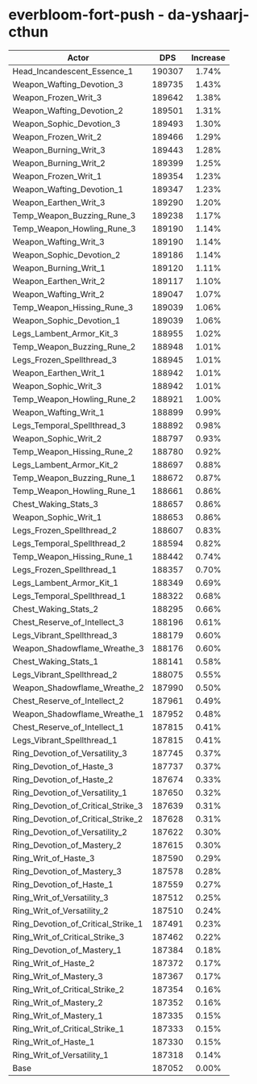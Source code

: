 # everbloom-fort-push - da-yshaarj-cthun
| Actor | DPS | Increase |
|---|:---:|:---:|
|Head_Incandescent_Essence_1|190307|1.74%|
|Weapon_Wafting_Devotion_3|189735|1.43%|
|Weapon_Frozen_Writ_3|189642|1.38%|
|Weapon_Wafting_Devotion_2|189501|1.31%|
|Weapon_Sophic_Devotion_3|189493|1.30%|
|Weapon_Frozen_Writ_2|189466|1.29%|
|Weapon_Burning_Writ_3|189443|1.28%|
|Weapon_Burning_Writ_2|189399|1.25%|
|Weapon_Frozen_Writ_1|189354|1.23%|
|Weapon_Wafting_Devotion_1|189347|1.23%|
|Weapon_Earthen_Writ_3|189290|1.20%|
|Temp_Weapon_Buzzing_Rune_3|189238|1.17%|
|Temp_Weapon_Howling_Rune_3|189190|1.14%|
|Weapon_Wafting_Writ_3|189190|1.14%|
|Weapon_Sophic_Devotion_2|189186|1.14%|
|Weapon_Burning_Writ_1|189120|1.11%|
|Weapon_Earthen_Writ_2|189117|1.10%|
|Weapon_Wafting_Writ_2|189047|1.07%|
|Temp_Weapon_Hissing_Rune_3|189039|1.06%|
|Weapon_Sophic_Devotion_1|189039|1.06%|
|Legs_Lambent_Armor_Kit_3|188955|1.02%|
|Temp_Weapon_Buzzing_Rune_2|188948|1.01%|
|Legs_Frozen_Spellthread_3|188945|1.01%|
|Weapon_Earthen_Writ_1|188942|1.01%|
|Weapon_Sophic_Writ_3|188942|1.01%|
|Temp_Weapon_Howling_Rune_2|188921|1.00%|
|Weapon_Wafting_Writ_1|188899|0.99%|
|Legs_Temporal_Spellthread_3|188892|0.98%|
|Weapon_Sophic_Writ_2|188797|0.93%|
|Temp_Weapon_Hissing_Rune_2|188780|0.92%|
|Legs_Lambent_Armor_Kit_2|188697|0.88%|
|Temp_Weapon_Buzzing_Rune_1|188672|0.87%|
|Temp_Weapon_Howling_Rune_1|188661|0.86%|
|Chest_Waking_Stats_3|188657|0.86%|
|Weapon_Sophic_Writ_1|188653|0.86%|
|Legs_Frozen_Spellthread_2|188607|0.83%|
|Legs_Temporal_Spellthread_2|188594|0.82%|
|Temp_Weapon_Hissing_Rune_1|188442|0.74%|
|Legs_Frozen_Spellthread_1|188357|0.70%|
|Legs_Lambent_Armor_Kit_1|188349|0.69%|
|Legs_Temporal_Spellthread_1|188322|0.68%|
|Chest_Waking_Stats_2|188295|0.66%|
|Chest_Reserve_of_Intellect_3|188196|0.61%|
|Legs_Vibrant_Spellthread_3|188179|0.60%|
|Weapon_Shadowflame_Wreathe_3|188176|0.60%|
|Chest_Waking_Stats_1|188141|0.58%|
|Legs_Vibrant_Spellthread_2|188075|0.55%|
|Weapon_Shadowflame_Wreathe_2|187990|0.50%|
|Chest_Reserve_of_Intellect_2|187961|0.49%|
|Weapon_Shadowflame_Wreathe_1|187952|0.48%|
|Chest_Reserve_of_Intellect_1|187815|0.41%|
|Legs_Vibrant_Spellthread_1|187815|0.41%|
|Ring_Devotion_of_Versatility_3|187745|0.37%|
|Ring_Devotion_of_Haste_3|187737|0.37%|
|Ring_Devotion_of_Haste_2|187674|0.33%|
|Ring_Devotion_of_Versatility_1|187650|0.32%|
|Ring_Devotion_of_Critical_Strike_3|187639|0.31%|
|Ring_Devotion_of_Critical_Strike_2|187628|0.31%|
|Ring_Devotion_of_Versatility_2|187622|0.30%|
|Ring_Devotion_of_Mastery_2|187615|0.30%|
|Ring_Writ_of_Haste_3|187590|0.29%|
|Ring_Devotion_of_Mastery_3|187578|0.28%|
|Ring_Devotion_of_Haste_1|187559|0.27%|
|Ring_Writ_of_Versatility_3|187512|0.25%|
|Ring_Writ_of_Versatility_2|187510|0.24%|
|Ring_Devotion_of_Critical_Strike_1|187491|0.23%|
|Ring_Writ_of_Critical_Strike_3|187462|0.22%|
|Ring_Devotion_of_Mastery_1|187384|0.18%|
|Ring_Writ_of_Haste_2|187372|0.17%|
|Ring_Writ_of_Mastery_3|187367|0.17%|
|Ring_Writ_of_Critical_Strike_2|187354|0.16%|
|Ring_Writ_of_Mastery_2|187352|0.16%|
|Ring_Writ_of_Mastery_1|187335|0.15%|
|Ring_Writ_of_Critical_Strike_1|187333|0.15%|
|Ring_Writ_of_Haste_1|187330|0.15%|
|Ring_Writ_of_Versatility_1|187318|0.14%|
|Base|187052|0.00%|
